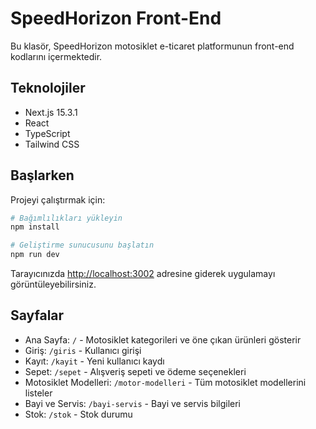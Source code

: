 # SpeedHorizon Front-End

Bu klasör, SpeedHorizon motosiklet e-ticaret platformunun front-end kodlarını içermektedir.

## Teknolojiler

- Next.js 15.3.1
- React
- TypeScript
- Tailwind CSS

## Başlarken

Projeyi çalıştırmak için:

```bash
# Bağımlılıkları yükleyin
npm install

# Geliştirme sunucusunu başlatın
npm run dev
```

Tarayıcınızda [http://localhost:3002](http://localhost:3002) adresine giderek uygulamayı görüntüleyebilirsiniz.

## Sayfalar

- Ana Sayfa: `/` - Motosiklet kategorileri ve öne çıkan ürünleri gösterir
- Giriş: `/giris` - Kullanıcı girişi
- Kayıt: `/kayit` - Yeni kullanıcı kaydı
- Sepet: `/sepet` - Alışveriş sepeti ve ödeme seçenekleri
- Motosiklet Modelleri: `/motor-modelleri` - Tüm motosiklet modellerini listeler
- Bayi ve Servis: `/bayi-servis` - Bayi ve servis bilgileri
- Stok: `/stok` - Stok durumu 